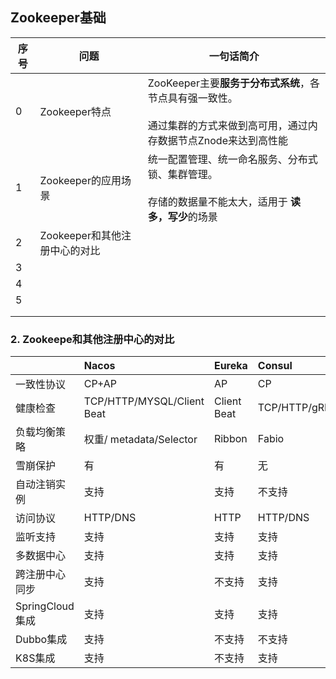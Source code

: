 ## Zookeeper基础

| 序号 | 问题                          | 一句话简介                                                   |
| ---- | ----------------------------- | ------------------------------------------------------------ |
| 0    | Zookeeper特点                 | ZooKeeper主要**服务于分布式系统**，各节点具有强一致性。<br><br/>通过集群的方式来做到高可用，通过内存数据节点Znode来达到高性能 |
| 1    | Zookeeper的应用场景           | 统一配置管理、统一命名服务、分布式锁、集群管理。<br><br>存储的数据量不能太大，适用于 **读多，写少**的场景 |
| 2    | Zookeeper和其他注册中心的对比 |                                                              |
| 3    |                               |                                                              |
| 4    |                               |                                                              |
| 5    |                               |                                                              |
|      |                               |                                                              |
|      |                               |                                                              |



### 2. Zookeepe和其他注册中心的对比

|                 | **Nacos**                  | **Eureka**  | **Consul**        | **Zookeeper** |
| :-------------- | :------------------------- | :---------- | :---------------- | :------------ |
| 一致性协议      | CP+AP                      | AP          | CP                | CP            |
| 健康检查        | TCP/HTTP/MYSQL/Client Beat | Client Beat | TCP/HTTP/gRPC/Cmd | Keep Alive    |
| 负载均衡策略    | 权重/ metadata/Selector    | Ribbon      | Fabio             | —             |
| 雪崩保护        | 有                         | 有          | 无                | 无            |
| 自动注销实例    | 支持                       | 支持        | 不支持            | 支持          |
| 访问协议        | HTTP/DNS                   | HTTP        | HTTP/DNS          | TCP           |
| 监听支持        | 支持                       | 支持        | 支持              | 支持          |
| 多数据中心      | 支持                       | 支持        | 支持              | 不支持        |
| 跨注册中心同步  | 支持                       | 不支持      | 支持              | 不支持        |
| SpringCloud集成 | 支持                       | 支持        | 支持              | 不支持        |
| Dubbo集成       | 支持                       | 不支持      | 不支持            | 支持          |
| K8S集成         | 支持                       | 不支持      | 支持              | 不支持        |